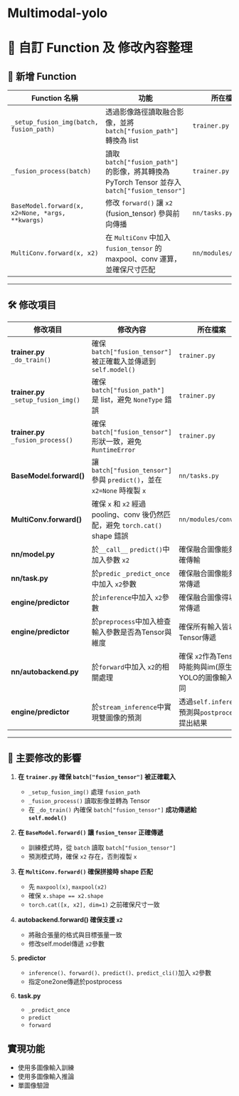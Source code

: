 # Multimodal-yolo
# **📝 自訂 Function 及 修改內容整理**
## **📌 新增 Function**
| **Function 名稱** | **功能** | **所在檔案** |
|-------------------|---------|-------------|
| `_setup_fusion_img(batch, fusion_path)` | 透過影像路徑讀取融合影像，並將 `batch["fusion_path"]` 轉換為 list | `trainer.py` |
| `_fusion_process(batch)` | 讀取 `batch["fusion_path"]` 的影像，將其轉換為 PyTorch Tensor 並存入 `batch["fusion_tensor"]` | `trainer.py` |
| `BaseModel.forward(x, x2=None, *args, **kwargs)` | 修改 `forward()` 讓 `x2` (fusion_tensor) 參與前向傳播 | `nn/tasks.py` |
| `MultiConv.forward(x, x2)` | 在 `MultiConv` 中加入 `fusion_tensor` 的 maxpool、conv 運算，並確保尺寸匹配 | `nn/modules/conv.py` |

---

## **🛠 修改項目**
| **修改項目** | **修改內容** | **所在檔案** |
|-------------|------------|-------------|
| **trainer.py** `_do_train()` | 確保 `batch["fusion_tensor"]` 被正確載入並傳遞到 `self.model()` | `trainer.py` |
| **trainer.py** `_setup_fusion_img()` | 確保 `batch["fusion_path"]` 是 list，避免 `NoneType` 錯誤 | `trainer.py` |
| **trainer.py** `_fusion_process()` | 確保 `batch["fusion_tensor"]` 形狀一致，避免 `RuntimeError` | `trainer.py` |
| **BaseModel.forward()** | 讓 `batch["fusion_tensor"]` 參與 `predict()`，並在 `x2=None` 時複製 `x` | `nn/tasks.py` |
| **MultiConv.forward()** | 確保 `x` 和 `x2` 經過 pooling、conv 後仍然匹配，避免 `torch.cat()` shape 錯誤 | `nn/modules/conv.py` |
| **nn/model.py**|於`__call__` `predict()`中加入參數 `x2`|確保融合圖像能夠正確傳輸|
|**nn/task.py**|於`predic` `_predict_once`中加入 `x2`參數|確保融合圖像能夠正常傳遞|
|**engine/predictor**|於`inference`中加入 `x2`參數|確保融合圖像得以正常傳遞|
|**engine/predictor**|於`preprocess`中加入檢查輸入參數是否為Tensor與維度|確保所有輸入皆以Tensor傳遞|
|**nn/autobackend.py**|於`forward`中加入 `x2`的相關處理|確保 `x2`作為Tensor時能夠與im(原生YOLO的圖像輸入)相同|
|**engine/predictor**|於`stream_inference`中實現雙圖像的預測|透過`self.inference`預測與`postprocess`提出結果|




---

## **📌 主要修改的影響**
1. **在 `trainer.py` 確保 `batch["fusion_tensor"]` 被正確載入**  
   - `_setup_fusion_img()` 處理 `fusion_path`
   - `_fusion_process()` 讀取影像並轉為 Tensor
   - 在 `_do_train()` 內確保 `batch["fusion_tensor"]` **成功傳遞給 `self.model()`**

2. **在 `BaseModel.forward()` 讓 `fusion_tensor` 正確傳遞**
   - 訓練模式時，從 `batch` 讀取 `batch["fusion_tensor"]`
   - 預測模式時，確保 `x2` 存在，否則複製 `x`

3. **在 `MultiConv.forward()` 確保拼接時 shape 匹配**
   - 先 `maxpool(x)`, `maxpool(x2)`
   - 確保 `x.shape == x2.shape`
   - `torch.cat([x, x2], dim=1)` 之前確保尺寸一致
4. **autobackend.forward() 確保支援 `x2`**
   - 將融合張量的格式與目標張量一致
   - 修改self.model傳遞 `x2`參數
5. **predictor**
   - `inference()、forward()、predict()、predict_cli()`加入 `x2`參數
   - 指定one2one傳遞於postprocess
6. **task.py**   
   - `_predict_once`
   - `predict`
   - `forward`

## **實現功能**
- 使用多圖像輸入訓練
- 使用多圖像輸入推論
- 單圖像驗證
